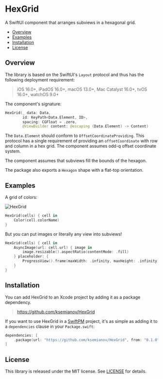 # HexGrid

A SwiftUI component that arranges subviews in a hexagonal grid.

* [Overview](#overview)
* [Examples](#examples)
* [Installation](#installation)
* [License](#license)

## Overview

The library is based on the SwiftUI's `Layout` protocol and thus has the following deployment requirement:

> iOS 16.0+, iPadOS 16.0+, macOS 13.0+, Mac Catalyst 16.0+, tvOS 16.0+, watchOS 9.0+

The component's signature:

``` swift
HexGrid(_ data: Data,
        id: KeyPath<Data.Element, ID>,
        spacing: CGFloat = .zero,
        @ViewBuilder content: @escaping (Data.Element) -> Content)
```

The `Data.Element` should conform to `OffsetCoordinateProviding`. This protocol has a single requirement of providing an `offsetCoordinate` with row and column in a hex grid. The component assumes odd-q offset coordinate system.

The component assumes that subviews fill the bounds of the hexagon.

The package also exports a `Hexagon` shape with a flat-top orientation.

## Examples

A grid of colors:

![HexGrid](https://user-images.githubusercontent.com/18328341/206620576-c51158ac-8f41-4dc5-83bb-6260b44c2255.jpg)

``` swift
HexGrid(cells) { cell in
    Color(cell.colorName)
}
```

But you can put images or literally any view into subviews!

``` swift
HexGrid(cells) { cell in
    AsyncImage(url: cell.url) { image in
        image.resizable().aspectRatio(contentMode: .fill)
    } placeholder: {
        ProgressView().frame(maxWidth: .infinity, maxHeight: .infinity)
    }
}
```

## Installation

You can add HexGrid to an Xcode project by adding it as a package dependency.

> https://github.com/ksemianov/HexGrid

If you want to use HexGrid in a [SwiftPM](https://swift.org/package-manager/) project, 
it's as simple as adding it to a `dependencies` clause in your `Package.swift`:

``` swift
dependencies: [
    .package(url: "https://github.com/ksemianov/HexGrid", from: "0.1.0")
]
```

## License

This library is released under the MIT license. See [LICENSE](LICENSE) for details.
